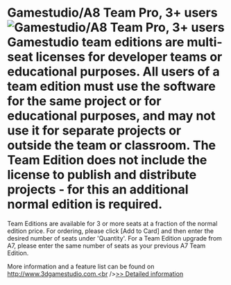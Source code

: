 # Gamestudio/A8 Team Pro, 3+ users<br />![Gamestudio/A8 Team Pro, 3+ users](https://mycommerce.akamaized.net/api/pimages/P300163603/BIG/300163603.JPG)<br />Gamestudio team editions are multi-seat licenses for developer teams or educational purposes. All users of a team edition must use the software for the same project or for educational purposes, and may not use it for separate projects or outside the team or classroom. The Team Edition does not include the license to publish and distribute projects - for this an additional normal edition is required.

Team Editions are available for 3 or more seats at a fraction of the normal edition price. For ordering, please click [Add to Card] and then enter the desired number of seats under 'Quantity'. For a Team Edition upgrade from A7, please enter the same number of seats as your previous A7 Team Edition.

More information and a feature list can be found on http://www.3dgamestudio.com.<br />[>> Detailed information](https://secure.shareit.com/shareit/product.html?productid=300163603&affiliateid=200057808)